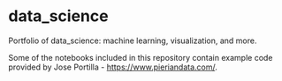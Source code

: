 # data_science
Portfolio of data_science: machine learning, visualization, and more.

Some of the notebooks included in this repository contain example code provided by Jose Portilla - https://www.pieriandata.com/. 
